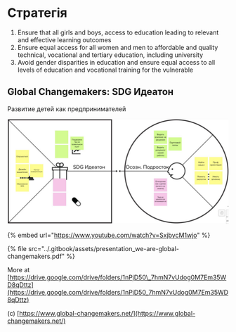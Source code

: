 # Стратегія

1. Ensure that all girls and boys, access to education leading to relevant and effective learning outcomes
2. Ensure equal access for all women and men to affordable and quality technical, vocational and tertiary education, including university
3. Avoid gender disparities in education and ensure equal access to all levels of education and vocational training for the vulnerable

## Global Changemakers: SDG Идеатон

Развитие детей как предпринимателей

![](../.gitbook/assets/image%20%28142%29.png)

{% embed url="https://www.youtube.com/watch?v=SxjbycM1wjo" %}

{% file src="../.gitbook/assets/presentation\_we-are-global-changemakers.pdf" %}

More at [https://drive.google.com/drive/folders/1nPjD50\_7hmN7vUdog0M7Em35WD8qDttz](https://drive.google.com/drive/folders/1nPjD50_7hmN7vUdog0M7Em35WD8qDttz)

\(c\) [https://www.global-changemakers.net/](https://www.global-changemakers.net/)



